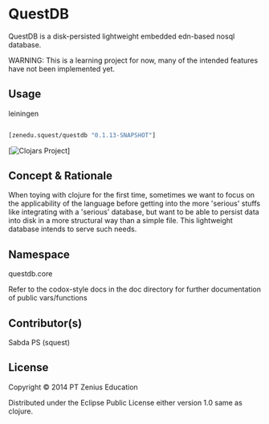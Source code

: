 # QuestDB

QuestDB is a disk-persisted lightweight embedded edn-based nosql
database.

WARNING: This is a learning project for now, many of the intended features have not been implemented yet.

## Usage

leiningen

```clojure

[zenedu.squest/questdb "0.1.13-SNAPSHOT"]

```
[![Clojars Project](http://clojars.org/zenedu.squest/questdb/latest-version.svg)]

## Concept & Rationale

When toying with clojure for the first time, sometimes we want to focus on the applicability of the language
before getting into the more 'serious' stuffs like integrating with a 'serious' database, but want
to be able to persist data into disk in a more structural way than a simple file. This lightweight
database intends to serve such needs.

## Namespace

questdb.core 

Refer to the codox-style docs in the doc directory for further documentation of public vars/functions 

## Contributor(s)

Sabda PS (squest)

## License

Copyright © 2014 PT Zenius Education

Distributed under the Eclipse Public License either version 1.0 
same as clojure.
